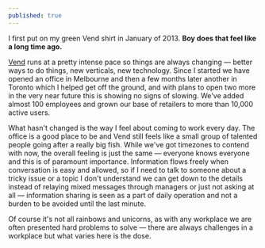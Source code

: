 ```yaml
---
published: true
---
```

I first put on my green Vend shirt in January of 2013. **Boy does that feel like a long time ago.**

[Vend](http://vendhq.com) runs at a pretty intense pace so things are always changing — better ways to do things, new verticals, new technology. Since I started we have opened an office in Melbourne and then a few months later another in Toronto which I helped get off the ground, and with plans to open two more in the very near future this is showing no signs of slowing. We've added almost 100 employees and grown our base of retailers to more than 10,000 active users.

What hasn't changed is the way I feel about coming to work every day. The office is a good place to be and Vend still feels like a small group of talented people going after a really big fish. While we've got timezones to contend with now, the overall feeling is just the same — everyone knows everyone and this is of paramount importance. Information flows freely when conversation is easy and allowed, so if I need to talk to someone about a tricky issue or a topic I don't understand we can get down to the details instead of relaying mixed messages through managers or just not asking at all — information sharing is seen as a part of daily operation and not a burden to be avoided until the last minute.

Of course it's not all rainbows and unicorns, as with any workplace we are often presented hard problems to solve — there are always challenges in a workplace but what varies here is the dose.
